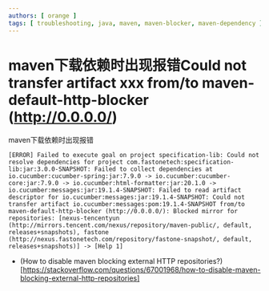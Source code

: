 ```yaml
---
authors: [ orange ]
tags: [ troubleshooting, java, maven, maven-blocker, maven-dependency ]
---
```


# maven下载依赖时出现报错Could not transfer artifact xxx from/to maven-default-http-blocker (http://0.0.0.0/)

maven下载依赖时出现报错

```log
[ERROR] Failed to execute goal on project specification-lib: Could not resolve dependencies for project com.fastonetech:specification-lib:jar:3.0.0-SNAPSHOT: Failed to collect dependencies at io.cucumber:cucumber-spring:jar:7.9.0 -> io.cucumber:cucumber-core:jar:7.9.0 -> io.cucumber:html-formatter:jar:20.1.0 -> io.cucumber:messages:jar:19.1.4-SNAPSHOT: Failed to read artifact descriptor for io.cucumber:messages:jar:19.1.4-SNAPSHOT: Could not transfer artifact io.cucumber:messages:pom:19.1.4-SNAPSHOT from/to maven-default-http-blocker (http://0.0.0.0/): Blocked mirror for repositories: [nexus-tencentyun (http://mirrors.tencent.com/nexus/repository/maven-public/, default, releases+snapshots), fastone (http://nexus.fastonetech.com/repository/fastone-snapshot/, default, releases+snapshots)] -> [Help 1]
```

- (How to disable maven blocking external HTTP
  repositories?)[https://stackoverflow.com/questions/67001968/how-to-disable-maven-blocking-external-http-repositories]